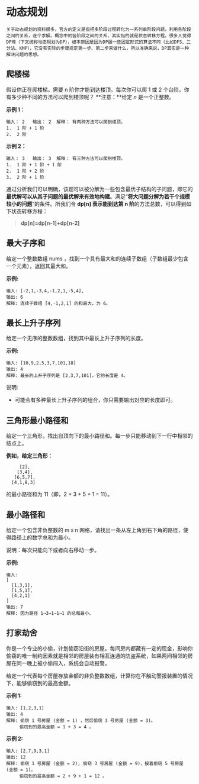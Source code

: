 # 动态规划

```
关于动态规划的资料很多，官方的定义是指把多阶段过程转化为一系列单阶段问题，利用各阶段之间的关系，逐个求解。概念中的各阶段之间的关系，其实指的就是状态转移方程。很多人觉得DP难（下文统称动态规划为DP），根本原因是因为DP跟一些固定形式的算法不同（比如DFS、二分法、KMP），它没有实际的步骤规定第一步、第二步来做什么，所以准确来说，DP其实是一种解决问题的思想。
```

## **爬楼梯**

假设你正在爬楼梯。需要 n 阶你才能到达楼顶。每次你可以爬 1 或 2 个台阶。你有多少种不同的方法可以爬到楼顶呢？ **注意：**给定 *n* 是一个正整数。

**示例 1：**

```text
输入： 2   输出： 2  解释： 有两种方法可以爬到楼顶。
1.  1 阶 + 1 阶
2.  2 阶
```

**示例 2：**

```text
输入： 3   输出： 3  解释： 有三种方法可以爬到楼顶。
1.  1 阶 + 1 阶 + 1 阶
2.  1 阶 + 2 阶
3.  2 阶 + 1 阶
```

通过分析我们可以明确，该题可以被分解为一些包含最优子结构的子问题，即它的**最优解可以从其子问题的最优解来有效地构建**。满足“**将大问题分解为若干个规模较小的问题**”的条件。所我们令 **dp[n] 表示能到达第 n 阶**的方法总数，可以得到如下状态转移方程：

> **dp[n]=dp[n-1]+dp[n-2]**

## **最大子序和**

给定一个整数数组 nums ，找到一个具有最大和的连续子数组（子数组最少包含一个元素），返回其最大和。

**示例:**

```text
输入: [-2,1,-3,4,-1,2,1,-5,4],
输出: 6
解释: 连续子数组 [4,-1,2,1] 的和最大，为 6。
```



## **最长上升子序列**

给定一个无序的整数数组，找到其中最长上升子序列的长度。

**示例:**

```text
输入: [10,9,2,5,3,7,101,18]
输出: 4 
解释: 最长的上升子序列是 [2,3,7,101]，它的长度是 4。
```

说明:

- 可能会有多种最长上升子序列的组合，你只需要输出对应的长度即可。

## **三角形最小路径和**

给定一个三角形，找出自顶向下的最小路径和。每一步只能移动到下一行中相邻的结点上。

**例如，给定三角形：**

```text
     [2],
    [3,4],
   [6,5,7],
  [4,1,8,3]
```

的最小路径和为 11（即，2 + 3 + 5 + 1 = 11）。

## **最小路径和**

给定一个包含非负整数的 m x n 网格，请找出一条从左上角到右下角的路径，使得路径上的数字总和为最小。

说明：每次只能向下或者向右移动一步。

**示例:**

```text
输入:
[
  [1,3,1],
  [1,5,1],
  [4,2,1]
]
输出: 7
解释: 因为路径 1→3→1→1→1 的总和最小。
```

## 打家劫舍

你是一个专业的小偷，计划偷窃沿街的房屋。每间房内都藏有一定的现金，影响你偷窃的唯一制约因素就是相邻的房屋装有相互连通的防盗系统，如果两间相邻的房屋在同一晚上被小偷闯入，系统会自动报警。

给定一个代表每个房屋存放金额的非负整数数组，计算你在不触动警报装置的情况下，能够偷窃到的最高金额。

**示例 1:**

```text
输入: [1,2,3,1]
输出: 4
解释: 偷窃 1 号房屋 (金额 = 1) ，然后偷窃 3 号房屋 (金额 = 3)。
	 偷窃到的最高金额 = 1 + 3 = 4 。
```

**示例 2:**

```text
输入: [2,7,9,3,1]
输出: 12
解释: 偷窃 1 号房屋 (金额 = 2), 偷窃 3 号房屋 (金额 = 9)，接着偷窃 5 号房屋 (金额 = 1)。
     偷窃到的最高金额 = 2 + 9 + 1 = 12 。
```